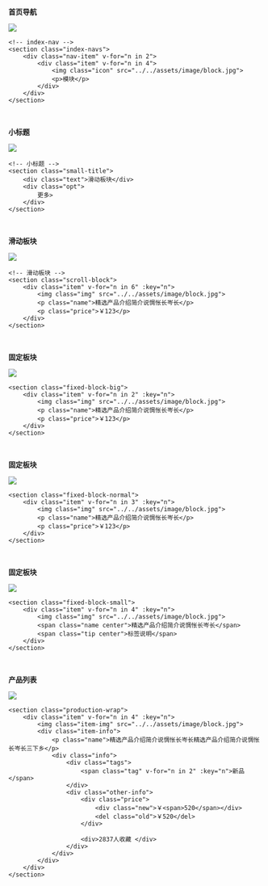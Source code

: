 **首页导航**

![](http://wonderland123.oss-cn-hangzhou.aliyuncs.com/3c4a3a06d7d9ed52dc3e9bd075135721.jpg)

```
<!-- index-nav -->
<section class="index-navs">
	<div class="nav-item" v-for="n in 2">
		<div class="item" v-for="n in 4">
			<img class="icon" src="../../assets/image/block.jpg">
			<p>模块</p>
		</div>
	</div>
</section>
```
<br />

**小标题**

![](http://wonderland123.oss-cn-hangzhou.aliyuncs.com/ecd0e5cb0e74e170787f851dc928a05d.jpg)

```
<!-- 小标题 -->
<section class="small-title">
	<div class="text">滑动板块</div>
	<div class="opt">
		更多>
	</div>
</section> 
```
<br />


**滑动板块**

![](http://wonderland123.oss-cn-hangzhou.aliyuncs.com/0d204f5e8bd3f33aaa1e46c798c21cce.jpg)

```
<!-- 滑动板块 -->
<section class="scroll-block">
	<div class="item" v-for="n in 6" :key="n">
		<img class="img" src="../../assets/image/block.jpg">
		<p class="name">精选产品介绍简介说惆怅长岑长</p>
		<p class="price">￥123</p>
	</div>
</section>
```
<br />


**固定板块**

![](http://wonderland123.oss-cn-hangzhou.aliyuncs.com/1ca427fd489c5c23a649e299d36b1a62.jpg)

```
<section class="fixed-block-big">
	<div class="item" v-for="n in 2" :key="n">
		<img class="img" src="../../assets/image/block.jpg">
		<p class="name">精选产品介绍简介说惆怅长岑长</p>
		<p class="price">￥123</p>
	</div>
</section>

```
<br />

**固定板块**

![](http://wonderland123.oss-cn-hangzhou.aliyuncs.com/d9c2c223b9ad8b7920a1651d50dec870.jpg)

```
<section class="fixed-block-normal">
	<div class="item" v-for="n in 3" :key="n">
		<img class="img" src="../../assets/image/block.jpg">
		<p class="name">精选产品介绍简介说惆怅长岑长</p>
		<p class="price">￥123</p>
	</div>
</section>
```
<br />


**固定板块**

![](http://wonderland123.oss-cn-hangzhou.aliyuncs.com/8c95678c5ab6448b62c1b2decb4f4f60.jpg)

```
<section class="fixed-block-small">
	<div class="item" v-for="n in 4" :key="n">
		<img class="img" src="../../assets/image/block.jpg">
		<span class="name center">精选产品介绍简介说惆怅长岑长</span>
		<span class="tip center">标签说明</span>
	</div>
</section>
```
<br />


**产品列表**

![](http://wonderland123.oss-cn-hangzhou.aliyuncs.com/e0b67c4c063dc88fc19d5ff10d830165.jpg)

```
<section class="production-wrap">
	<div class="item" v-for="n in 4" :key="n">
		<img class="item-img" src="../../assets/image/block.jpg">
		<div class="item-info">
			<p class="name">精选产品介绍简介说惆怅长岑长精选产品介绍简介说惆怅长岑长三下乡</p>
			<div class="info">
				<div class="tags">
					<span class="tag" v-for="n in 2" :key="n">新品</span>
				</div>
				<div class="other-info">
					<div class="price">
						<div class="new">￥<span>520</span></div>
						<del class="old">￥520</del>
					</div>

					<div>2837人收藏 </div>
				</div>
			</div>
		</div>
	</div>
</section>
```
